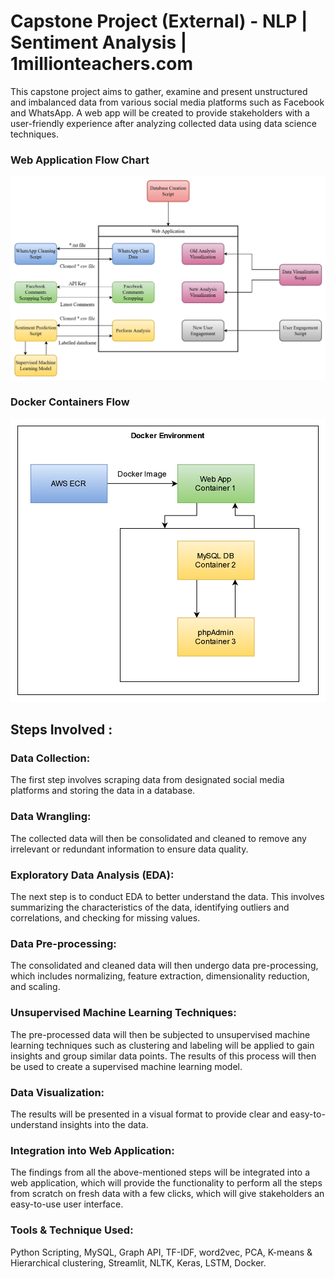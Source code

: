 #   Capstone Project (External) - NLP | Sentiment Analysis | 1millionteachers.com

This capstone project aims to gather, examine and present unstructured and imbalanced data from various social media platforms such as Facebook and WhatsApp. A web app will be created to provide stakeholders with a user-friendly experience after analyzing collected data using data science techniques.
<br>
### <b>Web Application Flow Chart</b><br>
<img src="https://github.com/rohityadav226/capstone-project-1mt/blob/master/web_app_flow_chart.png"><br>
### <b>Docker Containers Flow</b><br>
<img src="https://github.com/rohityadav226/capstone-project-1mt/blob/master/docker_container_flow.png"><br>
## Steps Involved :
### Data Collection:
The first step involves scraping data from designated social media platforms and storing the data in a database.

### Data Wrangling:
The collected data will then be consolidated and cleaned to remove any irrelevant or redundant information to ensure data quality.

### Exploratory Data Analysis (EDA):
The next step is to conduct EDA to better understand the data. This involves summarizing the characteristics of the data, identifying outliers and correlations, and checking for missing values.

### Data Pre-processing:
The consolidated and cleaned data will then undergo data pre-processing, which includes normalizing, feature extraction, dimensionality reduction, and scaling.

### Unsupervised Machine Learning Techniques:
The pre-processed data will then be subjected to unsupervised machine learning techniques such as clustering and labeling will be applied to gain insights and group similar data points. The results of this process will then be used to create a supervised machine learning model.

### Data Visualization:
The results will be presented in a visual format to provide clear and easy-to-understand insights into the data.

### Integration into Web Application:
The findings from all the above-mentioned steps will be integrated into a web application, which will provide the functionality to perform all the steps from scratch on fresh data with a few clicks, which will give stakeholders an easy-to-use user interface.

### Tools & Technique Used: 
Python Scripting, MySQL, Graph API, TF-IDF, word2vec, PCA, K-means & Hierarchical clustering, Streamlit, NLTK, Keras, LSTM, Docker.
